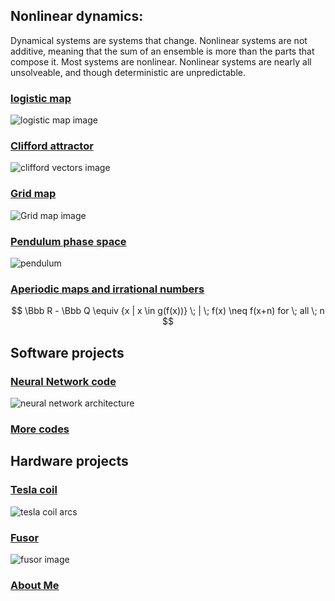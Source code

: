 <head>
<meta name="google-site-verification" content="UtBQXaaKqY6KYEk1SldtSO5XVEy9SmoUfqJ5as0603Y" />
</head>

## Nonlinear dynamics: 
Dynamical systems are systems that change.  Nonlinear systems are not additive, meaning that the sum of an ensemble is more than the parts that compose it.  Most systems are nonlinear. Nonlinear systems are nearly all unsolveable, and though deterministic are unpredictable.  

### [logistic map](/logistic-map.md)

![logistic map image]({{https://blbadger.github.io}}/logistic_zoom.jpg)

### [Clifford attractor](/clifford-attractor.md)

![clifford vectors image]({{https://blbadger.github.io}}clifford_attractor/semi_clifford_cover.png)

### [Grid map](/grid-map.md)

![Grid map image]({{https://blbadger.github.io}}grid_map/cossin_0.5t.png)

### [Pendulum phase space](/pendulum-map.md)
![pendulum]({{https://blbadger.github.io}}pendulum_map/pendulum_cover2.jpg)

### [Aperiodic maps and irrational numbers](/aperiodic-irrationals.md)

$$ \Bbb R - \Bbb Q \equiv {x | x \in g(f(x))} \; | \; f(x) \neq f(x+n) for \; all \; n
$$


## Software projects

### [Neural Network code](https://github.com/blbadger/neural-network) 

![neural network architecture]({{https://blbadger.github.io}}cNN_architecture.png)

### [More codes](https://github.com/blbadger)
 	
## Hardware projects

### [Tesla coil](/tesla-coils.md)

![tesla coil arcs]({{https://blbadger.github.io}}tesla_images/newtesla.jpg)

### [Fusor](/fusor.md)

![fusor image]({{https://blbadger.github.io}}fusor_images/fusor-1-1.png)

### [About Me](/about-me.md)



